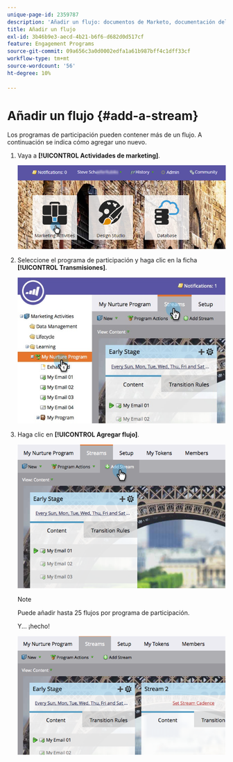 ```yaml
---
unique-page-id: 2359787
description: 'Añadir un flujo: documentos de Marketo, documentación del producto'
title: Añadir un flujo
exl-id: 3b46b9e3-aecd-4b21-b6f6-d682d0d517cf
feature: Engagement Programs
source-git-commit: 09a656c3a0d0002edfa1a61b987bff4c1dff33cf
workflow-type: tm+mt
source-wordcount: '56'
ht-degree: 10%

---
```


# Añadir un flujo {#add-a-stream}

Los programas de participación pueden contener más de un flujo. A continuación se indica cómo agregar uno nuevo.

1. Vaya a **[!UICONTROL Actividades de marketing]**.

   ![](assets/login-marketing-activities-2.png)

1. Seleccione el programa de participación y haga clic en la ficha **[!UICONTROL Transmisiones]**.

   ![](assets/streamstablifecycle.jpg)

1. Haga clic en **[!UICONTROL Agregar flujo]**.

   ![](assets/image2014-9-15-16-3a56-3a23.png)

   >[!NOTE]
   >
   >Puede añadir hasta 25 flujos por programa de participación.

   Y... ¡hecho!

   ![](assets/image2014-9-15-16-3a56-3a27.png)
